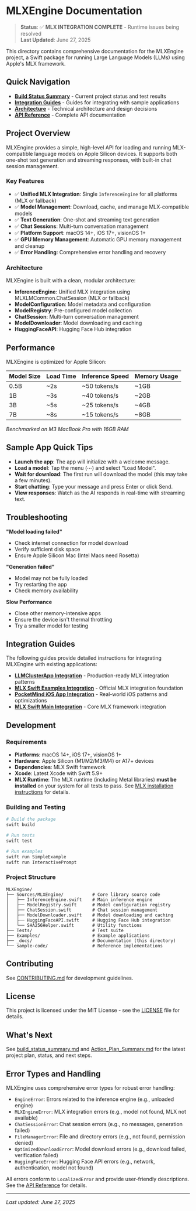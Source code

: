 # MLXEngine Documentation

> **Status**: ✅ **MLX INTEGRATION COMPLETE** - Runtime issues being resolved  
> **Last Updated**: June 27, 2025

This directory contains comprehensive documentation for the MLXEngine project, a Swift package for running Large Language Models (LLMs) using Apple's MLX framework.

## Quick Navigation

- **[Build Status Summary](build_status_summary.md)** - Current project status and test results
- **[Integration Guides](integration_guides/)** - Guides for integrating with sample applications
- **[Architecture](architecture.md)** - Technical architecture and design decisions
- **[API Reference](api_reference.md)** - Complete API documentation

## Project Overview

MLXEngine provides a simple, high-level API for loading and running MLX-compatible language models on Apple Silicon devices. It supports both one-shot text generation and streaming responses, with built-in chat session management.

### Key Features

- ✅ **Unified MLX Integration**: Single `InferenceEngine` for all platforms (MLX or fallback)
- ✅ **Model Management**: Download, cache, and manage MLX-compatible models
- ✅ **Text Generation**: One-shot and streaming text generation
- ✅ **Chat Sessions**: Multi-turn conversation management
- ✅ **Platform Support**: macOS 14+, iOS 17+, visionOS 1+
- ✅ **GPU Memory Management**: Automatic GPU memory management and cleanup
- ✅ **Error Handling**: Comprehensive error handling and recovery

### Architecture

MLXEngine is built with a clean, modular architecture:

- **InferenceEngine**: Unified MLX integration using MLXLMCommon.ChatSession (MLX or fallback)
- **ModelConfiguration**: Model metadata and configuration
- **ModelRegistry**: Pre-configured model collection
- **ChatSession**: Multi-turn conversation management
- **ModelDownloader**: Model downloading and caching
- **HuggingFaceAPI**: Hugging Face Hub integration

## Performance

MLXEngine is optimized for Apple Silicon:

| Model Size | Load Time | Inference Speed | Memory Usage |
|------------|-----------|----------------|--------------|
| 0.5B       | ~2s       | ~50 tokens/s   | ~1GB        |
| 1B         | ~3s       | ~40 tokens/s   | ~2GB        |
| 3B         | ~5s       | ~25 tokens/s   | ~4GB        |
| 7B         | ~8s       | ~15 tokens/s   | ~8GB        |

*Benchmarked on M3 MacBook Pro with 16GB RAM*

## Sample App Quick Tips

- **Launch the app**: The app will initialize with a welcome message.
- **Load a model**: Tap the menu (⋯) and select "Load Model".
- **Wait for download**: The first run will download the model (this may take a few minutes).
- **Start chatting**: Type your message and press Enter or click Send.
- **View responses**: Watch as the AI responds in real-time with streaming text.

## Troubleshooting

**"Model loading failed"**
- Check internet connection for model download
- Verify sufficient disk space
- Ensure Apple Silicon Mac (Intel Macs need Rosetta)

**"Generation failed"**
- Model may not be fully loaded
- Try restarting the app
- Check memory availability

**Slow Performance**
- Close other memory-intensive apps
- Ensure the device isn't thermal throttling
- Try a smaller model for testing

## Integration Guides

The following guides provide detailed instructions for integrating MLXEngine with existing applications:

- **[LLMClusterApp Integration](integration_guides/LLMClusterApp_Integration_Guide.md)** - Production-ready MLX integration patterns
- **[MLX Swift Examples Integration](integration_guides/mlx_swift_examples_integration_guide.md)** - Official MLX integration foundation
- **[PocketMind iOS App Integration](integration_guides/pocketmind_ios_app_integration_guide.md)** - Real-world iOS patterns and optimizations
- **[MLX Swift Main Integration](integration_guides/mlx_swift_main_integration_guide.md)** - Core MLX framework integration

## Development

### Requirements

- **Platforms**: macOS 14+, iOS 17+, visionOS 1+
- **Hardware**: Apple Silicon (M1/M2/M3/M4) or A17+ devices
- **Dependencies**: MLX Swift framework
- **Xcode**: Latest Xcode with Swift 5.9+
- **MLX Runtime**: The MLX runtime (including Metal libraries) **must be installed** on your system for all tests to pass. See [MLX installation instructions](https://github.com/ml-explore/mlx) for details.

### Building and Testing

```bash
# Build the package
swift build

# Run tests
swift test

# Run examples
swift run SimpleExample
swift run InteractivePrompt
```

### Project Structure

```
MLXEngine/
├── Sources/MLXEngine/           # Core library source code
│   ├── InferenceEngine.swift    # Main inference engine
│   ├── ModelRegistry.swift      # Model configuration registry
│   ├── ChatSession.swift        # Chat session management
│   ├── ModelDownloader.swift    # Model downloading and caching
│   ├── HuggingFaceAPI.swift     # Hugging Face Hub integration
│   └── SHA256Helper.swift       # Utility functions
├── Tests/                       # Test suite
├── Examples/                    # Example applications
├── _docs/                       # Documentation (this directory)
└── sample-code/                 # Reference implementations
```

## Contributing

See [CONTRIBUTING.md](../../CONTRIBUTING.md) for development guidelines.

## License

This project is licensed under the MIT License - see the [LICENSE](../../LICENSE) file for details.

## What's Next

See [build_status_summary.md](build_status_summary.md) and [Action_Plan_Summary.md](Action_Plan_Summary.md) for the latest project plan, status, and next steps.

## Error Types and Handling

MLXEngine uses comprehensive error types for robust error handling:

- `EngineError`: Errors related to the inference engine (e.g., unloaded engine)
- `MLXEngineError`: MLX integration errors (e.g., model not found, MLX not available)
- `ChatSessionError`: Chat session errors (e.g., no messages, generation failed)
- `FileManagerError`: File and directory errors (e.g., not found, permission denied)
- `OptimizedDownloadError`: Model download errors (e.g., download failed, verification failed)
- `HuggingFaceError`: Hugging Face API errors (e.g., network, authentication, model not found)

All errors conform to `LocalizedError` and provide user-friendly descriptions. See the [API Reference](api_reference.md#error-types) for details.

---

*Last updated: June 27, 2025* 
